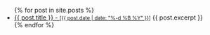 <ul>
  {% for post in site.posts %}
    <li>
      <a href="{{ post.url }}">{{ post.title }} - <small>[{{ post.date | date: "%-d %B %Y" }}]</small></a>
      {{ post.excerpt }}
    </li>
  {% endfor %}
</ul>
